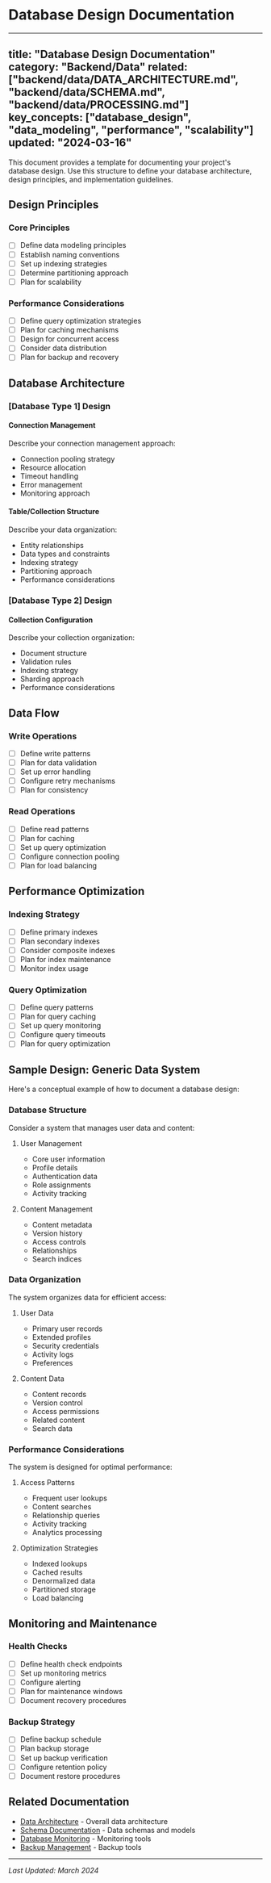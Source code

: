 # Database Design Documentation

---
title: "Database Design Documentation"
category: "Backend/Data"
related: ["backend/data/DATA_ARCHITECTURE.md", "backend/data/SCHEMA.md", "backend/data/PROCESSING.md"]
key_concepts: ["database_design", "data_modeling", "performance", "scalability"]
updated: "2024-03-16"
---

This document provides a template for documenting your project's database design. Use this structure to define your database architecture, design principles, and implementation guidelines.

## Design Principles

### Core Principles
- [ ] Define data modeling principles
- [ ] Establish naming conventions
- [ ] Set up indexing strategies
- [ ] Determine partitioning approach
- [ ] Plan for scalability

### Performance Considerations
- [ ] Define query optimization strategies
- [ ] Plan for caching mechanisms
- [ ] Design for concurrent access
- [ ] Consider data distribution
- [ ] Plan for backup and recovery

## Database Architecture

### [Database Type 1] Design

#### Connection Management
Describe your connection management approach:
- Connection pooling strategy
- Resource allocation
- Timeout handling
- Error management
- Monitoring approach

#### Table/Collection Structure
Describe your data organization:
- Entity relationships
- Data types and constraints
- Indexing strategy
- Partitioning approach
- Performance considerations

### [Database Type 2] Design

#### Collection Configuration
Describe your collection organization:
- Document structure
- Validation rules
- Indexing strategy
- Sharding approach
- Performance considerations

## Data Flow

### Write Operations
- [ ] Define write patterns
- [ ] Plan for data validation
- [ ] Set up error handling
- [ ] Configure retry mechanisms
- [ ] Plan for consistency

### Read Operations
- [ ] Define read patterns
- [ ] Plan for caching
- [ ] Set up query optimization
- [ ] Configure connection pooling
- [ ] Plan for load balancing

## Performance Optimization

### Indexing Strategy
- [ ] Define primary indexes
- [ ] Plan secondary indexes
- [ ] Consider composite indexes
- [ ] Plan for index maintenance
- [ ] Monitor index usage

### Query Optimization
- [ ] Define query patterns
- [ ] Plan for query caching
- [ ] Set up query monitoring
- [ ] Configure query timeouts
- [ ] Plan for query optimization

## Sample Design: Generic Data System

Here's a conceptual example of how to document a database design:

### Database Structure
Consider a system that manages user data and content:

1. User Management
   - Core user information
   - Profile details
   - Authentication data
   - Role assignments
   - Activity tracking

2. Content Management
   - Content metadata
   - Version history
   - Access controls
   - Relationships
   - Search indices

### Data Organization
The system organizes data for efficient access:

1. User Data
   - Primary user records
   - Extended profiles
   - Security credentials
   - Activity logs
   - Preferences

2. Content Data
   - Content records
   - Version control
   - Access permissions
   - Related content
   - Search data

### Performance Considerations
The system is designed for optimal performance:

1. Access Patterns
   - Frequent user lookups
   - Content searches
   - Relationship queries
   - Activity tracking
   - Analytics processing

2. Optimization Strategies
   - Indexed lookups
   - Cached results
   - Denormalized data
   - Partitioned storage
   - Load balancing

## Monitoring and Maintenance

### Health Checks
- [ ] Define health check endpoints
- [ ] Set up monitoring metrics
- [ ] Configure alerting
- [ ] Plan for maintenance windows
- [ ] Document recovery procedures

### Backup Strategy
- [ ] Define backup schedule
- [ ] Plan backup storage
- [ ] Set up backup verification
- [ ] Configure retention policy
- [ ] Document restore procedures

## Related Documentation

- [Data Architecture](DATA_ARCHITECTURE.md) - Overall data architecture
- [Schema Documentation](SCHEMA.md) - Data schemas and models
- [Database Monitoring](../../tools/MONITORING.md) - Monitoring tools
- [Backup Management](../../tools/BACKUP.md) - Backup tools

---

*Last Updated: March 2024* 
